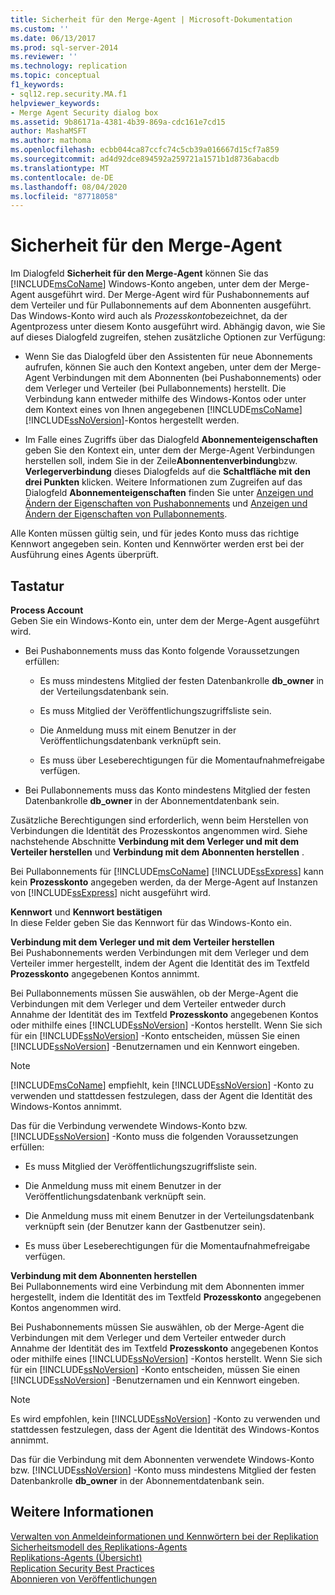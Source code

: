 ```yaml
---
title: Sicherheit für den Merge-Agent | Microsoft-Dokumentation
ms.custom: ''
ms.date: 06/13/2017
ms.prod: sql-server-2014
ms.reviewer: ''
ms.technology: replication
ms.topic: conceptual
f1_keywords:
- sql12.rep.security.MA.f1
helpviewer_keywords:
- Merge Agent Security dialog box
ms.assetid: 9b86171a-4381-4b39-869a-cdc161e7cd15
author: MashaMSFT
ms.author: mathoma
ms.openlocfilehash: ecbb044ca87ccfc74c5cb39a016667d15cf7a859
ms.sourcegitcommit: ad4d92dce894592a259721a1571b1d8736abacdb
ms.translationtype: MT
ms.contentlocale: de-DE
ms.lasthandoff: 08/04/2020
ms.locfileid: "87718058"
---
```

# <a name="merge-agent-security"></a>Sicherheit für den Merge-Agent
  Im Dialogfeld **Sicherheit für den Merge-Agent** können Sie das [!INCLUDE[msCoName](../../includes/msconame-md.md)] Windows-Konto angeben, unter dem der Merge-Agent ausgeführt wird. Der Merge-Agent wird für Pushabonnements auf dem Verteiler und für Pullabonnements auf dem Abonnenten ausgeführt. Das Windows-Konto wird auch als *Prozesskonto*bezeichnet, da der Agentprozess unter diesem Konto ausgeführt wird. Abhängig davon, wie Sie auf dieses Dialogfeld zugreifen, stehen zusätzliche Optionen zur Verfügung:  
  
-   Wenn Sie das Dialogfeld über den Assistenten für neue Abonnements aufrufen, können Sie auch den Kontext angeben, unter dem der Merge-Agent Verbindungen mit dem Abonnenten (bei Pushabonnements) oder dem Verleger und Verteiler (bei Pullabonnements) herstellt. Die Verbindung kann entweder mithilfe des Windows-Kontos oder unter dem Kontext eines von Ihnen angegebenen [!INCLUDE[msCoName](../../includes/msconame-md.md)] [!INCLUDE[ssNoVersion](../../includes/ssnoversion-md.md)]-Kontos hergestellt werden.  
  
-   Im Falle eines Zugriffs über das Dialogfeld **Abonnementeigenschaften** geben Sie den Kontext ein, unter dem der Merge-Agent Verbindungen herstellen soll, indem Sie in der Zeile**Abonnentenverbindung**bzw. **Verlegerverbindung** dieses Dialogfelds auf die **Schaltfläche mit den drei Punkten** klicken. Weitere Informationen zum Zugreifen auf das Dialogfeld **Abonnementeigenschaften** finden Sie unter [Anzeigen und Ändern der Eigenschaften von Pushabonnements](view-and-modify-push-subscription-properties.md) und [Anzeigen und Ändern der Eigenschaften von Pullabonnements](view-and-modify-pull-subscription-properties.md).  
  
 Alle Konten müssen gültig sein, und für jedes Konto muss das richtige Kennwort angegeben sein. Konten und Kennwörter werden erst bei der Ausführung eines Agents überprüft.  
  
## <a name="options"></a>Tastatur  
 **Process Account**  
 Geben Sie ein Windows-Konto ein, unter dem der Merge-Agent ausgeführt wird.  
  
-   Bei Pushabonnements muss das Konto folgende Voraussetzungen erfüllen:  
  
    -   Es muss mindestens Mitglied der festen Datenbankrolle **db_owner** in der Verteilungsdatenbank sein.  
  
    -   Es muss Mitglied der Veröffentlichungszugriffsliste sein.  
  
    -   Die Anmeldung muss mit einem Benutzer in der Veröffentlichungsdatenbank verknüpft sein.  
  
    -   Es muss über Leseberechtigungen für die Momentaufnahmefreigabe verfügen.  
  
-   Bei Pullabonnements muss das Konto mindestens Mitglied der festen Datenbankrolle **db_owner** in der Abonnementdatenbank sein.  
  
 Zusätzliche Berechtigungen sind erforderlich, wenn beim Herstellen von Verbindungen die Identität des Prozesskontos angenommen wird. Siehe nachstehende Abschnitte **Verbindung mit dem Verleger und mit dem Verteiler herstellen** und **Verbindung mit dem Abonnenten herstellen** .  
  
 Bei Pullabonnements für [!INCLUDE[msCoName](../../includes/msconame-md.md)] [!INCLUDE[ssExpress](../../includes/ssexpress-md.md)] kann kein **Prozesskonto** angegeben werden, da der Merge-Agent auf Instanzen von [!INCLUDE[ssExpress](../../includes/ssexpress-md.md)] nicht ausgeführt wird.  
  
 **Kennwort** und **Kennwort bestätigen**  
 In diese Felder geben Sie das Kennwort für das Windows-Konto ein.  
  
 **Verbindung mit dem Verleger und mit dem Verteiler herstellen**  
 Bei Pushabonnements werden Verbindungen mit dem Verleger und dem Verteiler immer hergestellt, indem der Agent die Identität des im Textfeld **Prozesskonto** angegebenen Kontos annimmt.  
  
 Bei Pullabonnements müssen Sie auswählen, ob der Merge-Agent die Verbindungen mit dem Verleger und dem Verteiler entweder durch Annahme der Identität des im Textfeld **Prozesskonto** angegebenen Kontos oder mithilfe eines [!INCLUDE[ssNoVersion](../../includes/ssnoversion-md.md)] -Kontos herstellt. Wenn Sie sich für ein [!INCLUDE[ssNoVersion](../../includes/ssnoversion-md.md)] -Konto entscheiden, müssen Sie einen [!INCLUDE[ssNoVersion](../../includes/ssnoversion-md.md)] -Benutzernamen und ein Kennwort eingeben.  
  
> [!NOTE]  
>  [!INCLUDE[msCoName](../../includes/msconame-md.md)] empfiehlt, kein [!INCLUDE[ssNoVersion](../../includes/ssnoversion-md.md)] -Konto zu verwenden und stattdessen festzulegen, dass der Agent die Identität des Windows-Kontos annimmt.  
  
 Das für die Verbindung verwendete Windows-Konto bzw. [!INCLUDE[ssNoVersion](../../includes/ssnoversion-md.md)] -Konto muss die folgenden Voraussetzungen erfüllen:  
  
-   Es muss Mitglied der Veröffentlichungszugriffsliste sein.  
  
-   Die Anmeldung muss mit einem Benutzer in der Veröffentlichungsdatenbank verknüpft sein.  
  
-   Die Anmeldung muss mit einem Benutzer in der Verteilungsdatenbank verknüpft sein (der Benutzer kann der Gastbenutzer sein).  
  
-   Es muss über Leseberechtigungen für die Momentaufnahmefreigabe verfügen.  
  
 **Verbindung mit dem Abonnenten herstellen**  
 Bei Pullabonnements wird eine Verbindung mit dem Abonnenten immer hergestellt, indem die Identität des im Textfeld **Prozesskonto** angegebenen Kontos angenommen wird.  
  
 Bei Pushabonnements müssen Sie auswählen, ob der Merge-Agent die Verbindungen mit dem Verleger und dem Verteiler entweder durch Annahme der Identität des im Textfeld **Prozesskonto** angegebenen Kontos oder mithilfe eines [!INCLUDE[ssNoVersion](../../includes/ssnoversion-md.md)] -Kontos herstellt. Wenn Sie sich für ein [!INCLUDE[ssNoVersion](../../includes/ssnoversion-md.md)] -Konto entscheiden, müssen Sie einen [!INCLUDE[ssNoVersion](../../includes/ssnoversion-md.md)] -Benutzernamen und ein Kennwort eingeben.  
  
> [!NOTE]  
>  Es wird empfohlen, kein [!INCLUDE[ssNoVersion](../../includes/ssnoversion-md.md)] -Konto zu verwenden und stattdessen festzulegen, dass der Agent die Identität des Windows-Kontos annimmt.  
  
 Das für die Verbindung mit dem Abonnenten verwendete Windows-Konto bzw. [!INCLUDE[ssNoVersion](../../includes/ssnoversion-md.md)] -Konto muss mindestens Mitglied der festen Datenbankrolle **db_owner** in der Abonnementdatenbank sein.  
  
## <a name="see-also"></a>Weitere Informationen  
 [Verwalten von Anmeldeinformationen und Kennwörtern bei der Replikation](security/identity-and-access-control-replication.md#manage-logins-and-passwords-in-replication)   
 [Sicherheitsmodell des Replikations-Agents](security/replication-agent-security-model.md)   
 [Replikations-Agents (Übersicht)](agents/replication-agents-overview.md)   
 [Replication Security Best Practices](security/replication-security-best-practices.md)   
 [Abonnieren von Veröffentlichungen](subscribe-to-publications.md)  
  
  
